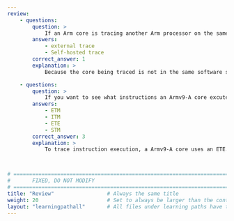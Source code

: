 ```yaml
---
review:
    - questions:
        question: >
            If an Arm core is tracing another Arm processor on the same chip, what trace mode is used?
        answers:
            - external trace
            - Self-hosted trace
        correct_answer: 1                    
        explanation: >
            Because the core being traced is not in the same software stack as the core doing the tracing, the trace mode used is external trace.

    - questions:
        question: >
            If you want to see what instructions an Armv9-A core excuted, which trace component do you use?
        answers:
            - ETM
            - ITM
            - ETE
            - STM
        correct_answer: 3                   
        explanation: >
            To trace instruction execution, a Armv9-A core uses an ETE.



# ================================================================================
#       FIXED, DO NOT MODIFY
# ================================================================================
title: "Review"                 # Always the same title
weight: 20                      # Set to always be larger than the content in this path
layout: "learningpathall"       # All files under learning paths have this same wrapper
---
```

